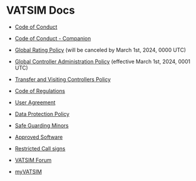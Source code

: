 # VATSIM Docs

- [Code of Conduct](https://vats.im/coc)
- [Code of Conduct - Companion](https://vats.im/coc-companion)

- [Global Rating Policy](https://vats.im/grp) (will be canceled by March 1st, 2024, 0000 UTC)
- [Global Controller Administration Policy](https://cdn.vatsim.net/policy-documents/GCAP_v1_Release.pdf) (effective March 1st, 2024, 0001 UTC)
- [Transfer and Visiting Controllers Policy](https://vats.im/vt)

- [Code of Regulations](https://vats.im/cor)
- [User Agreement](https://vats.im/ua)
- [Data Protection Policy](https://vats.im/dphp)
- [Safe Guarding Minors](https://vats.im/smp)

- [Approved Software](https://vats.im/as)
- [Restricted Call signs](https://vats.im/rc)

- [VATSIM Forum](https://vats.im/forum)

- [myVATSIM](https://my.vatsim.net/)